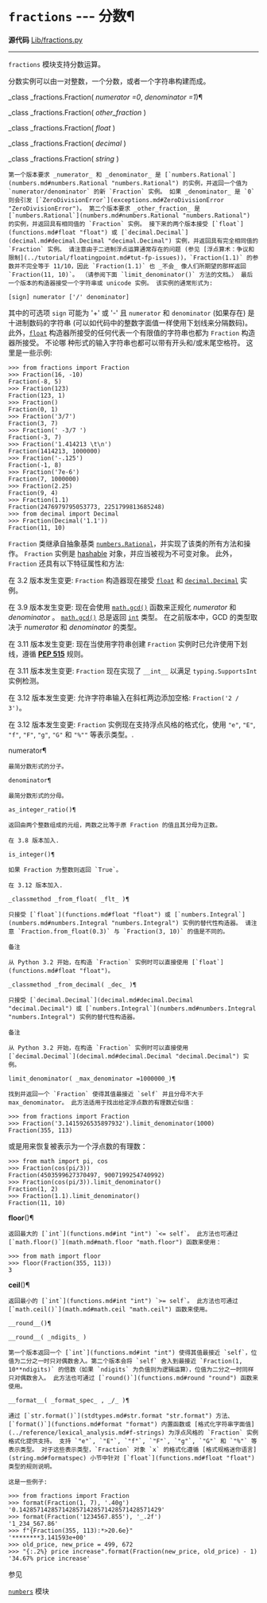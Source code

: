 # `fractions` \--- 分数¶

**源代码** [Lib/fractions.py](https://github.com/python/cpython/tree/3.12/Lib/fractions.py)

* * *

`fractions` 模块支持分数运算。

分数实例可以由一对整数，一个分数，或者一个字符串构建而成。

_class _fractions.Fraction( _numerator =0_, _denominator =1_)¶

_class _fractions.Fraction( _other_fraction_ )

_class _fractions.Fraction( _float_ )

_class _fractions.Fraction( _decimal_ )

_class _fractions.Fraction( _string_ )

    

~~~
第一个版本要求 _numerator_ 和 _denominator_ 是 [`numbers.Rational`](numbers.md#numbers.Rational "numbers.Rational") 的实例，并返回一个值为 `numerator/denominator` 的新 `Fraction` 实例。 如果 _denominator_ 是 `0` 则会引发 [`ZeroDivisionError`](exceptions.md#ZeroDivisionError "ZeroDivisionError")。 第二个版本要求 _other_fraction_ 是 [`numbers.Rational`](numbers.md#numbers.Rational "numbers.Rational") 的实例，并返回具有相同值的 `Fraction` 实例。 接下来的两个版本接受 [`float`](functions.md#float "float") 或 [`decimal.Decimal`](decimal.md#decimal.Decimal "decimal.Decimal") 实例，并返回具有完全相同值的 `Fraction` 实例。 请注意由于二进制浮点运算通常存在的问题 (参见 [浮点算术：争议和限制](../tutorial/floatingpoint.md#tut-fp-issues))，`Fraction(1.1)` 的参数并不完全等于 11/10，因此 `Fraction(1.1)` 也 _不会_ 像人们所期望的那样返回 `Fraction(11, 10)`。 （请参阅下面 `limit_denominator()` 方法的文档。） 最后一个版本的构造器接受一个字符串或 unicode 实例。 该实例的通常形式为:
~~~
    
    
~~~
[sign] numerator ['/' denominator]
~~~

其中的可选项 `sign` 可能为 '+' 或 '-' 且 `numerator` 和 `denominator` (如果存在) 是十进制数码的字符串 (可以如代码中的整数字面值一样使用下划线来分隔数码)。 此外，[`float`](functions.md#float "float") 构造器所接受的任何代表一个有限值的字符串也都为 `Fraction` 构造器所接受。 不论哪 种形式的输入字符串也都可以带有开头和/或末尾空格符。 这里是一些示例:

    
    
~~~shell
>>> from fractions import Fraction
>>> Fraction(16, -10)
Fraction(-8, 5)
>>> Fraction(123)
Fraction(123, 1)
>>> Fraction()
Fraction(0, 1)
>>> Fraction('3/7')
Fraction(3, 7)
>>> Fraction(' -3/7 ')
Fraction(-3, 7)
>>> Fraction('1.414213 \t\n')
Fraction(1414213, 1000000)
>>> Fraction('-.125')
Fraction(-1, 8)
>>> Fraction('7e-6')
Fraction(7, 1000000)
>>> Fraction(2.25)
Fraction(9, 4)
>>> Fraction(1.1)
Fraction(2476979795053773, 2251799813685248)
>>> from decimal import Decimal
>>> Fraction(Decimal('1.1'))
Fraction(11, 10)
~~~

`Fraction` 类继承自抽象基类 [`numbers.Rational`](numbers.md#numbers.Rational "numbers.Rational")，并实现了该类的所有方法和操作。 `Fraction` 实例是 [hashable](../glossary.md#term-hashable) 对象，并应当被视为不可变对象。 此外，`Fraction` 还具有以下特征属性和方法:

在 3.2 版本发生变更: `Fraction` 构造器现在接受 [`float`](functions.md#float "float") 和 [`decimal.Decimal`](decimal.md#decimal.Decimal "decimal.Decimal") 实例。

在 3.9 版本发生变更: 现在会使用 [`math.gcd()`](math.md#math.gcd "math.gcd") 函数来正规化 _numerator_ 和 _denominator_ 。 [`math.gcd()`](math.md#math.gcd "math.gcd") 总是返回 [`int`](functions.md#int "int") 类型。 在之前版本中，GCD 的类型取决于 _numerator_ 和 _denominator_ 的类型。

在 3.11 版本发生变更: 现在当使用字符串创建 `Fraction` 实例时已允许使用下划线，遵循 [**PEP 515**](https://peps.python.org/pep-0515/) 规则。

在 3.11 版本发生变更: `Fraction` 现在实现了 `__int__` 以满足 `typing.SupportsInt` 实例检测。

在 3.12 版本发生变更: 允许字符串输入在斜杠两边添加空格: `Fraction('2 / 3')`。

在 3.12 版本发生变更: `Fraction` 实例现在支持浮点风格的格式化，使用 `"e"`, `"E"`, `"f"`, `"F"`, `"g"`, `"G"` 和 `"%""` 等表示类型。.

numerator¶

    

~~~
最简分数形式的分子。

denominator¶
~~~
    

~~~
最简分数形式的分母。

as_integer_ratio()¶
~~~
    

~~~
返回由两个整数组成的元组，两数之比等于原 Fraction 的值且其分母为正数。

在 3.8 版本加入.

is_integer()¶
~~~
    

~~~
如果 Fraction 为整数则返回 `True`。

在 3.12 版本加入.

_classmethod _from_float( _flt_ )¶
~~~
    

~~~
只接受 [`float`](functions.md#float "float") 或 [`numbers.Integral`](numbers.md#numbers.Integral "numbers.Integral") 实例的替代性构造器。 请注意 `Fraction.from_float(0.3)` 与 `Fraction(3, 10)` 的值是不同的。

备注

从 Python 3.2 开始，在构造 `Fraction` 实例时可以直接使用 [`float`](functions.md#float "float")。

_classmethod _from_decimal( _dec_ )¶
~~~
    

~~~
只接受 [`decimal.Decimal`](decimal.md#decimal.Decimal "decimal.Decimal") 或 [`numbers.Integral`](numbers.md#numbers.Integral "numbers.Integral") 实例的替代性构造器。

备注

从 Python 3.2 开始，在构造 `Fraction` 实例时可以直接使用 [`decimal.Decimal`](decimal.md#decimal.Decimal "decimal.Decimal") 实例。

limit_denominator( _max_denominator =1000000_)¶
~~~
    

~~~
找到并返回一个 `Fraction` 使得其值最接近 `self` 并且分母不大于 max_denominator。 此方法适用于找出给定浮点数的有理数近似值：
~~~
    
    
~~~shell
>>> from fractions import Fraction
>>> Fraction('3.1415926535897932').limit_denominator(1000)
Fraction(355, 113)
~~~

或是用来恢复被表示为一个浮点数的有理数：

    
    
~~~shell
>>> from math import pi, cos
>>> Fraction(cos(pi/3))
Fraction(4503599627370497, 9007199254740992)
>>> Fraction(cos(pi/3)).limit_denominator()
Fraction(1, 2)
>>> Fraction(1.1).limit_denominator()
Fraction(11, 10)
~~~

__floor__()¶

    

~~~
返回最大的 [`int`](functions.md#int "int") `<= self`。 此方法也可通过 [`math.floor()`](math.md#math.floor "math.floor") 函数来使用：
~~~
    
    
~~~shell
>>> from math import floor
>>> floor(Fraction(355, 113))
3
~~~

__ceil__()¶

    

~~~
返回最小的 [`int`](functions.md#int "int") `>= self`。 此方法也可通过 [`math.ceil()`](math.md#math.ceil "math.ceil") 函数来使用。

__round__()¶

__round__( _ndigits_ )
~~~
    

~~~
第一个版本返回一个 [`int`](functions.md#int "int") 使得其值最接近 `self`，位值为二分之一时只对偶数舍入。第二个版本会将 `self` 舍入到最接近 `Fraction(1, 10**ndigits)` 的倍数（如果 `ndigits` 为负值则为逻辑运算），位值为二分之一时同样只对偶数舍入。 此方法也可通过 [`round()`](functions.md#round "round") 函数来使用。

__format__( _format_spec_ , _/_ )¶
~~~
    

~~~
通过 [`str.format()`](stdtypes.md#str.format "str.format") 方法、[`format()`](functions.md#format "format") 内置函数或 [格式化字符串字面值](../reference/lexical_analysis.md#f-strings) 为浮点风格的 `Fraction` 实例格式化提供支持。 支持 `"e"`, `"E"`, `"f"`, `"F"`, `"g"`, `"G"` 和 `"%"` 等表示类型。 对于这些表示类型，`Fraction` 对象 `x` 的格式化遵循 [格式规格迷你语言](string.md#formatspec) 小节中针对 [`float`](functions.md#float "float") 类型的规则说明。

这是一些例子:
~~~
    
    
~~~shell
>>> from fractions import Fraction
>>> format(Fraction(1, 7), '.40g')
'0.1428571428571428571428571428571428571429'
>>> format(Fraction('1234567.855'), '_.2f')
'1_234_567.86'
>>> f"{Fraction(355, 113):*>20.6e}"
'********3.141593e+00'
>>> old_price, new_price = 499, 672
>>> "{:.2%} price increase".format(Fraction(new_price, old_price) - 1)
'34.67% price increase'
~~~

参见

[`numbers`](numbers.md#module-numbers "numbers: Numeric abstract base classes \(Complex, Real, Integral, etc.\).") 模块

    

~~~
